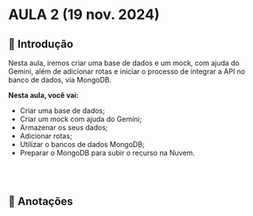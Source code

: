 # AULA 2 (19 nov. 2024)

## 📖 Introdução
Nesta aula, iremos criar uma base de dados e um mock, com ajuda do Gemini, além de adicionar rotas e iniciar o processo de integrar a API no banco de dados, via MongoDB.

**Nesta aula, você vai:**
- Criar uma base de dados;
- Criar um mock com ajuda do Gemini;
- Armazenar os seus dados;
- Adicionar rotas;
- Utilizar o bancos de dados MongoDB;
- Preparar o MongoDB para subir o recurso na Nuvem.

<br></br>
## 📝 Anotações

<br></br>